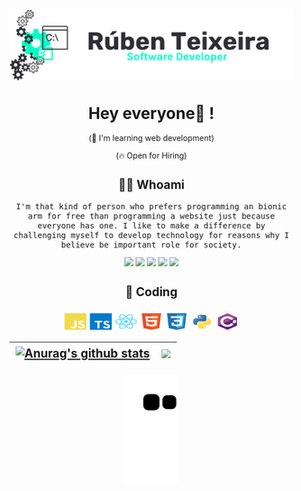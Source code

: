 ![Logo](https://github.com/Teixa-droid/Teixa-droid/blob/main/gitimages/my.PNG)
<h1 align="center"> Hey everyone👋 !</h1>
<div align="center">
</div>
<p align="center"> (🧠 I'm learning web development)</p>
<p align="center"> (🔥 Open for Hiring)</p>
</h1>
<h2 align="center"> 👨‍💻 Whoami</h2>
<p align="center">
  <samp>I'm that kind of person who prefers programming an bionic arm for free than programming a website just because everyone has one. I like to make a difference by challenging myself to develop technology for reasons why I believe be important role for society.
  </samp>
  <div align="center"> 
 <a href="https://discord.gg/gjAFZERH" target="_blank"><img src="https://img.shields.io/badge/Discord-7289DA?style=for-the-badge&logo=discord&logoColor=white" target="_blank"></a> 
  <a href = ""><img src="https://img.shields.io/badge/Microsoft_Outlook-0078D4?style=for-the-badge&logo=microsoft-outlook&logoColor=white"></a>
    <a href = "https://open.spotify.com/user/2zpysg7rcvgs2a3y1egdabcwz?si=2e522945af2f4570"><img src="https://img.shields.io/badge/Spotify-1ED760?&style=for-the-badge&logo=spotify&logoColor=white"></a>
    <a href = "https://hashnode.com/@Teixa"><img src="https://img.shields.io/badge/Hashnode-2962FF?style=for-the-badge&logo=hashnode&logoColor=white"></a>
  <a href="www.linkedin.com/in/rúben-teixeira" target="_blank"><img src="https://img.shields.io/badge/-LinkedIn-%230077B5?style=for-the-badge&logo=linkedin&logoColor=white" target="_blank"></a> 
</p>
<h2 align="center"> 🚀 Coding
<div style="display: inline_block"><br>
  <img align="center" alt="Teixa-Js" height="30" width="40" src="https://raw.githubusercontent.com/devicons/devicon/master/icons/javascript/javascript-plain.svg">
  <img align="center" alt="Teixa-Ts" height="30" width="40" src="https://raw.githubusercontent.com/devicons/devicon/master/icons/typescript/typescript-plain.svg">
  <img align="center" alt="Teixa-React" height="30" width="40" src="https://raw.githubusercontent.com/devicons/devicon/master/icons/react/react-original.svg">
  <img align="center" alt="Teixa-HTML" height="30" width="40" src="https://raw.githubusercontent.com/devicons/devicon/master/icons/html5/html5-original.svg">
  <img align="center" alt="Teixa-CSS" height="30" width="40" src="https://raw.githubusercontent.com/devicons/devicon/master/icons/css3/css3-original.svg">
  <img align="center" alt="Teixa-Python" height="30" width="40" src="https://raw.githubusercontent.com/devicons/devicon/master/icons/python/python-original.svg">
  <img align="center" alt="Teixa-Csharp" height="30" width="40" src="https://raw.githubusercontent.com/devicons/devicon/master/icons/csharp/csharp-original.svg">
</div>
  

 | <a href="https://github.com/Teixa-droid/github-readme-stats"><img align="center" src="https://github-readme-stats.vercel.app/api?username=Teixa-droid&show_icons=true&include_all_commits=true&theme=vue&hide_border=true" alt="Anurag's github stats" /></a> | <a href="https://github.com/Teixa-droid/github-readme-stats"><img align="center" src="https://github-readme-stats.vercel.app/api/top-langs/?username=Teixa-droid&layout=compact&theme=vue&hide_border=true" /></a> |
| ------------- | ------------- |
 
![Snake animation](https://github.com/Teixa-droid/Teixa-droid/blob/output/github-contribution-grid-snake.svg)

</h2>
